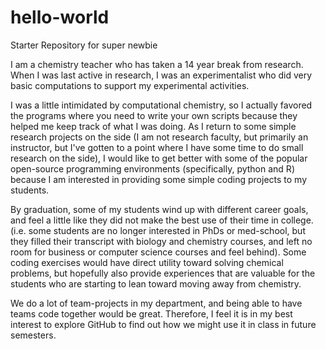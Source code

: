 # hello-world
Starter Repository for super newbie

I am a chemistry teacher who has taken a 14 year break from research.  When I was last active in research, I was an experimentalist who did very basic computations to support my experimental activities.  

I was a little intimidated by computational chemistry, so I actually favored the programs where you need to write your own scripts because they helped me keep track of what I was doing.  As I return to some simple research projects on the side (I am not research faculty, but primarily an instructor, but I've gotten to a point where I have some time to do small research on the side), I would like to get better with some of the popular open-source programming environments (specifically, python and R) because I am interested in providing some simple coding projects to my students.  

By graduation, some of my students wind up with different career goals, and feel a little like they did not make the best use of their time in college.  (i.e. some students are no longer interested in PhDs or med-school, but they filled their transcript with biology and chemistry courses, and left no room for business or computer science courses and feel behind).  Some coding exercises would have direct utility toward solving chemical problems, but hopefully also provide experiences that are valuable for the students who are starting to lean toward moving away from chemistry.  

We do a lot of team-projects in my department, and being able to have teams code together would be great.  Therefore, I feel it is in my best interest to explore GitHub to find out how we might use it in class in future semesters.
